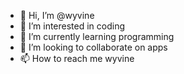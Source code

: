 - 👋 Hi, I’m @wyvine
- 👀 I’m interested in coding
- 🌱 I’m currently learning programming
- 💞️ I’m looking to collaborate on apps
- 📫 How to reach me wyvine

<!---
wyvine/wyvine is a ✨ special ✨ repository because its `README.md` (this file) appears on your GitHub profile.
You can click the Preview link to take a look at your changes.
--->
